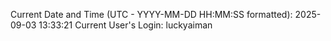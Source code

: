 Current Date and Time (UTC - YYYY-MM-DD HH:MM:SS formatted): 2025-09-03 13:33:21
Current User's Login: luckyaiman
